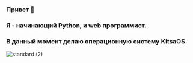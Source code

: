 ### Привет 👋
### Я - начинающий Python, и web программист.
### В данный момент делаю операционную систему KitsaOS.
![standard (2)](https://github.com/s3al4er/s3al4er/assets/136070278/c05a20b2-c9d8-4c52-a3a4-a59348ef4ad5)

<!--
**s3al4er/s3al4er** is a ✨ _special_ ✨ repository because its `README.md` (this file) appears on your GitHub profile.

Here are some ideas to get you started:

- 🔭 I’m currently working on ...
- 🌱 I’m currently learning ...
- 👯 I’m looking to collaborate on ...
- 🤔 I’m looking for help with ...
- 💬 Ask me about ...
- 📫 How to reach me: ...
- 😄 Pronouns: ...
- ⚡ Fun fact: ...
-->
